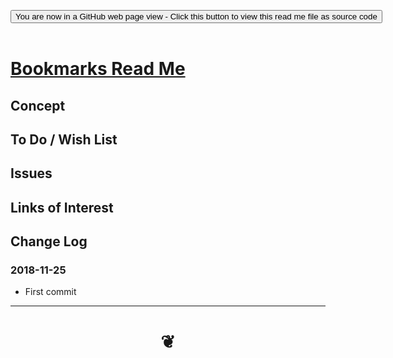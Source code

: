 
<span style=display:none; >[You are now in a GitHub source code view - click this link to view Read Me file as a web page]( https://pushme-pullyou.github.io/#snippets/bookmarks/README.md "View file as a web page." ) </span>

<div><input type=button class = "btn btn-secondary btn-sm" onclick=window.location.href="https://github.com/pushme-pullyou/pushme-pullyou.github.io/blob/master/snippets/bookmarks/README.md"
value="You are now in a GitHub web page view - Click this button to view this read me file as source code" ></div>

<br>

# [Bookmarks Read Me]( #snippets/bookmarks/README.md )

<!--
<iframe src=https://pushme-pullyou.github.io/snippets/bookmarks/snippets/bookmarks.html width=100% height=500px >Iframes are not viewable in GitHub source code views</iframe>
_<small>Bookmarks</small>_

## Full Screen: [Bookmarks]( https://pushme-pullyou.github.io/snippets/bookmarks/snippets/bookmarks.html )
-->


## Concept


## To Do / Wish List


## Issues


## Links of Interest



## Change Log

### 2018-11-25

* First commit


***

# <center title="hello!" ><a href=javascript:window.scrollTo(0,0); style=text-decoration:none; > ❦ </a></center>

